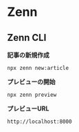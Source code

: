 # Zenn

## Zenn CLI

**記事の新規作成**
```
npx zenn new:article
```

**プレビューの開始**
```
npx zenn preview
```

**プレビューURL**
```
http://localhost:8000
```